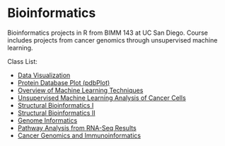 # Bioinformatics
Bioinformatics projects in R from BIMM 143 at UC San Diego. Course includes projects from cancer genomics through unsupervised machine learning.

Class List:
- [Data Visualization](https://github.com/rchanchani/Bioinformatics/blob/master/class5/class5.md)
- [Protein Database Plot (pdbPlot)](https://github.com/rchanchani/Bioinformatics/blob/master/class6/pdbPlot.md)
- [Overview of Machine Learning Techniques](https://github.com/rchanchani/Bioinformatics/blob/master/class8/class08.md)
- [Unsupervised Machine Learning Analysis of Cancer Cells](https://github.com/rchanchani/Bioinformatics/blob/master/class9/Mini.Project.md)
- [Structural Bioinformatics I](https://github.com/rchanchani/Bioinformatics/blob/master/class11/class11.md)
- [Structural Bioinformatics II](https://github.com/rchanchani/Bioinformatics/blob/master/class13/class13.md)
- [Genome Informatics](https://github.com/rchanchani/Bioinformatics/blob/master/class15/class15.md)
- [Pathway Analysis from RNA-Seq Results](https://github.com/rchanchani/Bioinformatics/blob/master/class16/class16.md)
- [Cancer Genomics and Immunoinformatics](https://github.com/rchanchani/Bioinformatics/blob/master/class17/class17.md)
